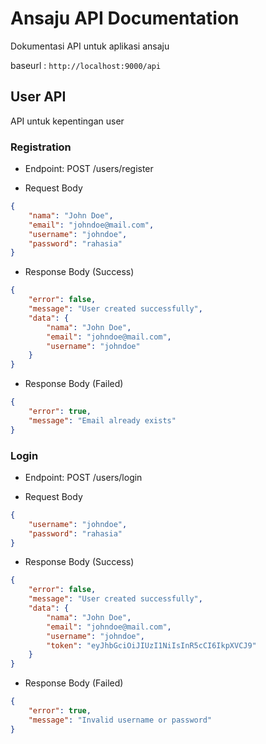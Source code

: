 # Ansaju API Documentation

Dokumentasi API untuk aplikasi ansaju

baseurl : `http://localhost:9000/api`

## User API

API untuk kepentingan user

### Registration 

- Endpoint: POST /users/register

- Request Body 
```json 
{
    "nama": "John Doe",
    "email": "johndoe@mail.com",
    "username": "johndoe",
    "password": "rahasia"
}
```

- Response Body (Success)
```json
{
    "error": false,
    "message": "User created successfully",
    "data": {
        "nama": "John Doe",
        "email": "johndoe@mail.com",
        "username": "johndoe"
    }
}
```

- Response Body (Failed)
```json
{
    "error": true,
    "message": "Email already exists"
}
```

### Login

- Endpoint: POST /users/login

- Request Body 
```json 
{
    "username": "johndoe",
    "password": "rahasia"
}
```

- Response Body (Success)
```json
{
    "error": false,
    "message": "User created successfully",
    "data": {
        "nama": "John Doe",
        "email": "johndoe@mail.com",
        "username": "johndoe",
        "token": "eyJhbGciOiJIUzI1NiIsInR5cCI6IkpXVCJ9"
    }
}
```

- Response Body (Failed)
```json
{
    "error": true,
    "message": "Invalid username or password"
}
```
